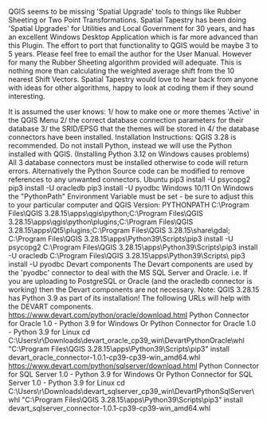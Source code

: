 QGIS seems to be missing 'Spatial Upgrade' tools to things like Rubber Sheeting or Two Point Transformations.
Spatial Tapestry has been doing 'Spatial Upgrades' for Utilities and Local Government for 30 years, and has an excellent Windows Desktop Application which is far more advanced than this Plugin. The effort to port that functionality to QGIS would be maybe 3 to 5 years. Please feel free to email the author for the User Manual.
However for many the Rubber Sheeting algorithm provided will adequate. This is nothing more than calculating the weighted average shift from the 10 nearest Shift Vectors.
Spatial Tapestry would love to hear back from anyone with ideas for other algorithms, happy to look at coding them if they sound interesting.


It is assumed the user knows: 
1/ how to make one or more themes 'Active' in the QGIS Menu 
2/ the correct database connection parameters for their database 
3/ the SRID/EPSG that the themes will be stored in 
4/ the database connectors have been installed.
Installation Instructions:
QGIS 3.28 is recommended. 
Do not install Python, instead we will use the Python installed with QGIS. (Installing Python 3.12 on Windows causes problems)
All 3 database connectors must be installed otherwise to code will return errors. Alternatively the Python Source code can be modified to remove references to any unwanted connectors.
Ubuntu pip3 install -U psycopg2 pip3 install -U oracledb pip3 install -U pyodbc
Windows 10/11 On Windows the "PythonPath" Environment Variable must be set - be sure to adjust this to your particular computer and QGIS Version: PYTHONPATH C:\Program Files\QGIS 3.28.15\apps\qgis\python;C:\Program Files\QGIS 3.28.15\apps\qgis\python\plugins;C:\Program Files\QGIS 3.28.15\apps\Qt5\plugins;C:\Program Files\QGIS 3.28.15\share\gdal;
C:\Program Files\QGIS 3.28.15\apps\Python39\Scripts\pip3 install -U psycopg2 C:\Program Files\QGIS 3.28.15\apps\Python39\Scripts\pip3 install -U oracledb C:\Program Files\QGIS 3.28.15\apps\Python39\Scripts\ pip3 install -U pyodbc
Devart components
The Devart components are used by the 'pyodbc' connector to deal with the MS SQL Server and Oracle. i.e. If you are uploading to PostgreSQL or Oracle (and the oracledb connector is working) then the Devart components are not necessary. Note: QGIS 3.28.15 has Python 3.9 as part of its installation!
The following URLs will help with the DEVART components.
https://www.devart.com/python/oracle/download.html
Python Connector for Oracle 1.0 - Python 3.9 for Windows
Or
Python Connector for Oracle 1.0 - Python 3.9 for Linux
cd C:\Users\r\Downloads\devart_oracle_cp39_win\DevartPythonOracle\whl
"C:\Program Files\QGIS 3.28.15\apps\Python39\Scripts\pip3" install devart_oracle_connector-1.0.1-cp39-cp39-win_amd64.whl
https://www.devart.com/python/sqlserver/download.html
Python Connector for SQL Server 1.0 - Python 3.9 for Windows
Or
Python Connector for SQL Server 1.0 - Python 3.9 for Linux
cd C:\Users\r\Downloads\devart_sqlserver_cp39_win\DevartPythonSqlServer\whl
"C:\Program Files\QGIS 3.28.15\apps\Python39\Scripts\pip3" install devart_sqlserver_connector-1.0.1-cp39-cp39-win_amd64.whl
